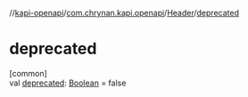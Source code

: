 //[kapi-openapi](../../../index.md)/[com.chrynan.kapi.openapi](../index.md)/[Header](index.md)/[deprecated](deprecated.md)

# deprecated

[common]\
val [deprecated](deprecated.md): [Boolean](https://kotlinlang.org/api/latest/jvm/stdlib/kotlin/-boolean/index.html) = false
